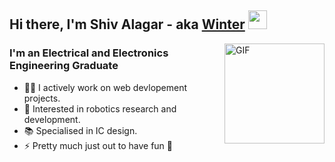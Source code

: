 ## Hi there, I'm Shiv Alagar - aka [Winter][website] <img width="30px" src="https://media.tenor.com/images/3b388fe03da271d2674faf85eb7c3fcd/tenor.gif" />

<img align="right" alt="GIF" height="160px" src="https://media.giphy.com/media/du3J3cXyzhj75IOgvA/giphy.gif" />

### I'm an Electrical and Electronics Engineering Graduate

- 👨‍💻 I actively work on web devlopement projects.
- 🤖 Interested in robotics research and development.
- 📚 Specialised in IC design.
- ⚡ Pretty much just out to have fun 🥳

<br />

[website]: http://ashivalagar.github.io
